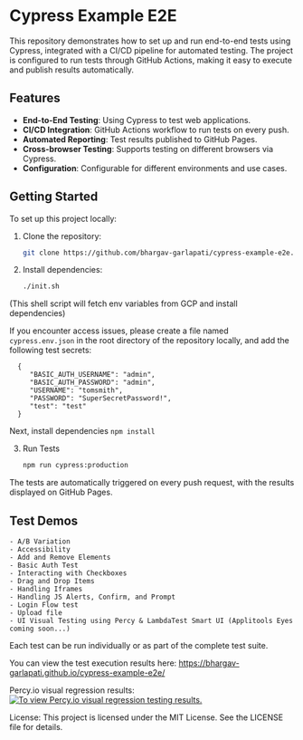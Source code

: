 # Cypress Example E2E

This repository demonstrates how to set up and run end-to-end tests using Cypress, integrated with a CI/CD pipeline for automated testing. The project is configured to run tests through GitHub Actions, making it easy to execute and publish results automatically.

## Features

- **End-to-End Testing**: Using Cypress to test web applications.
- **CI/CD Integration**: GitHub Actions workflow to run tests on every push.
- **Automated Reporting**: Test results published to GitHub Pages.
- **Cross-browser Testing**: Supports testing on different browsers via Cypress.
- **Configuration**: Configurable for different environments and use cases.

## Getting Started

To set up this project locally:

1. Clone the repository:
   ```bash
   git clone https://github.com/bhargav-garlapati/cypress-example-e2e.git

2. Install dependencies:
    ```bash
   ./init.sh
(This shell script will fetch env variables from GCP and install dependencies) 

If you encounter access issues, please create a file named `cypress.env.json` in the root directory of the repository locally, and add the following test secrets:

      {
         "BASIC_AUTH_USERNAME": "admin",
         "BASIC_AUTH_PASSWORD": "admin",
         "USERNAME": "tomsmith",
         "PASSWORD": "SuperSecretPassword!",
         "test": "test"
      }

Next, install dependencies `npm install`
      
3. Run Tests 
    ```bash
   npm run cypress:production

The tests are automatically triggered on every push request, with the results displayed on GitHub Pages.

 ## Test Demos
    - A/B Variation
    - Accessibility
    - Add and Remove Elements
    - Basic Auth Test
    - Interacting with Checkboxes
    - Drag and Drop Items
    - Handling Iframes
    - Handling JS Alerts, Confirm, and Prompt
    - Login Flow test
    - Upload file
    - UI Visual Testing using Percy & LambdaTest Smart UI (Applitools Eyes coming soon...)
Each test can be run individually or as part of the complete test suite.

You can view the test execution results here:
https://bhargav-garlapati.github.io/cypress-example-e2e/

Percy.io visual regression results:[![To view Percy.io visual regression testing results.](https://percy.io/static/images/percy-badge.svg)](https://percy.io/b72d4388/web/cypress-example-e2e)

License:
This project is licensed under the MIT License. See the LICENSE file for details.
